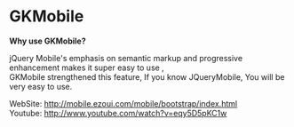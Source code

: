 GKMobile
========

**Why use GKMobile?**  

jQuery Mobile's emphasis on semantic markup and progressive enhancement makes it super easy to use ,   
GKMobile strengthened this feature, If you know JQueryMobile, You will be very easy to use.

WebSite: http://mobile.ezoui.com/mobile/bootstrap/index.html  
Youtube: http://www.youtube.com/watch?v=eqy5D5pKC1w  
